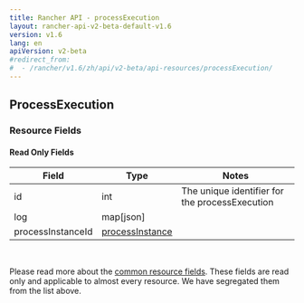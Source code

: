 ```yaml
---
title: Rancher API - processExecution
layout: rancher-api-v2-beta-default-v1.6
version: v1.6
lang: en
apiVersion: v2-beta
#redirect_from:
#  - /rancher/v1.6/zh/api/v2-beta/api-resources/processExecution/
---
```


## ProcessExecution



### Resource Fields


#### Read Only Fields

Field | Type   | Notes
---|---|---
id | int  | The unique identifier for the processExecution
log | map[json]  | 
processInstanceId | [processInstance]({{site.baseurl}}/rancher/{{page.version}}/{{page.lang}}/api/{{page.apiVersion}}/api-resources/processInstance/)  | 


<br>

Please read more about the [common resource fields]({{site.baseurl}}/rancher/{{page.version}}/{{page.lang}}/api/{{page.apiVersion}}/common/). These fields are read only and applicable to almost every resource. We have segregated them from the list above.




